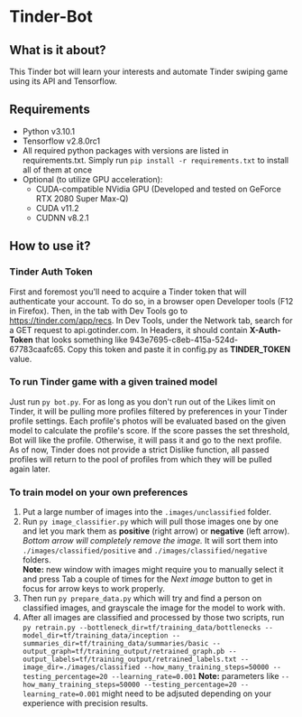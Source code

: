 # Tinder-Bot

## What is it about?

This Tinder bot will learn your interests and automate Tinder swiping game using its API and Tensorflow.

## Requirements

- Python v3.10.1
- Tensorflow v2.8.0rc1
- All required python packages with versions are listed in requirements.txt. Simply run `pip install -r requirements.txt` to install all of them at once
- Optional (to utilize GPU acceleration):
  - CUDA-compatible NVidia GPU (Developed and tested on GeForce RTX 2080 Super Max-Q)
  - CUDA v11.2
  - CUDNN v8.2.1

## How to use it?

### Tinder Auth Token

First and foremost you'll need to acquire a Tinder token that will authenticate your account. To do so, in a browser open Developer tools (F12 in Firefox).
Then, in the tab with Dev Tools go to https://tinder.com/app/recs. In Dev Tools, under the Network tab, search for a GET request to api.gotinder.com.
In Headers, it should contain **X-Auth-Token** that looks something like 943e7695-c8eb-415a-524d-67783caafc65.
Copy this token and paste it in config.py as **TINDER_TOKEN** value.

### To run Tinder game with a given trained model

Just run `py bot.py`.
For as long as you don't run out of the Likes limit on Tinder, it will be pulling more profiles filtered by preferences in your Tinder profile settings.
Each profile's photos will be evaluated based on the given model to calculate the profile's score. If the score passes the set threshold, Bot will like the profile.
Otherwise, it will pass it and go to the next profile. As of now, Tinder does not provide a strict Dislike function, all passed profiles will return to the pool of
profiles from which they will be pulled again later.

### To train model on your own preferences

1. Put a large number of images into the `.images/unclassified` folder.
2. Run `py image_classifier.py` which will pull those images one by one and let you mark them as **positive** (right arrow) or **negative** (left arrow).
*Bottom arrow will completely remove the image.* It will sort them into `./images/classified/positive` and `./images/classified/negative` folders.  
**Note:** new window with images might require you to manually select it and press Tab a couple of times for the *Next image* button to get in focus for arrow keys to work
properly.
3. Then run `py prepare_data.py` which will try and find a person on classified images, and grayscale the image for the model to work with. 
4. After all images are classified and processed by those two scripts, run 
`py retrain.py --bottleneck_dir=tf/training_data/bottlenecks --model_dir=tf/training_data/inception --summaries_dir=tf/training_data/summaries/basic --output_graph=tf/training_output/retrained_graph.pb --output_labels=tf/training_output/retrained_labels.txt --image_dir=./images/classified --how_many_training_steps=50000 --testing_percentage=20 --learning_rate=0.001`
**Note:** parameters like `--how_many_training_steps=50000 --testing_percentage=20 --learning_rate=0.001` might need to be adjsuted depending on your experience 
with precision results.
